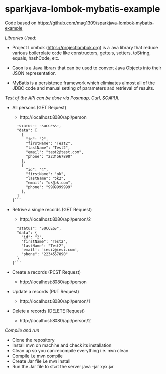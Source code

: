 # sparkjava-lombok-mybatis-example

Code based on https://github.com/mag1309/sparkjava-lombok-mybatis-example

*Libraries Used:*

- Project Lombok (https://projectlombok.org) is a java library that reduce various boilerplate code like constructors, getters, setters, toString, equals, hashCode, etc. 

- Gson is a Java library that can be used to convert Java Objects into their JSON representation.

- MyBatis is a persistence framework which eliminates almost all of the JDBC code and manual setting of parameters and retrieval of results.

*Test of the API can be done via Postmap, Curl, SOAPUI.*

- All persons (GET Request)
  - http://localhost:8080/api/person
  ```{
    "status": "SUCCESS",
    "data": [
      {
        "id": "2",
        "firstName": "Test2",
        "lastName": "Test2",
        "email": "test2@test.com",
        "phone": "2234567890"
      },
      {
        "id": "4",
        "firstName": "ok",
        "lastName": "ok2",
        "email": "ok@ok.com",
        "phone": "9999999999"
      },
    ]
  }```

- Retrive a single records (GET Request)
  - http://localhost:8080/api/person/2
  ```{
    "status": "SUCCESS",
    "data": {
      "id": "2",
      "firstName": "Test2",
      "lastName": "Test2",
      "email": "test2@test.com",
      "phone": "2234567890"
    }
  }```

- Create a records (POST Request)
  - http://localhost:8080/api/person

- Update a records (PUT Request)
  - http://localhost:8080/api/person/1

- Delete a records (DELETE Request)
  - http://localhost:8080/api/person/2

*Compile and run*
- Clone the repository
- Install mvn on machine and check its installation
- Clean up so you can recompile everything	i.e. mvn clean
- Compile	i.e mvn compile
- Create Jar file i.e mvn install
- Run the Jar file to start the server java -jar xyx.jar
